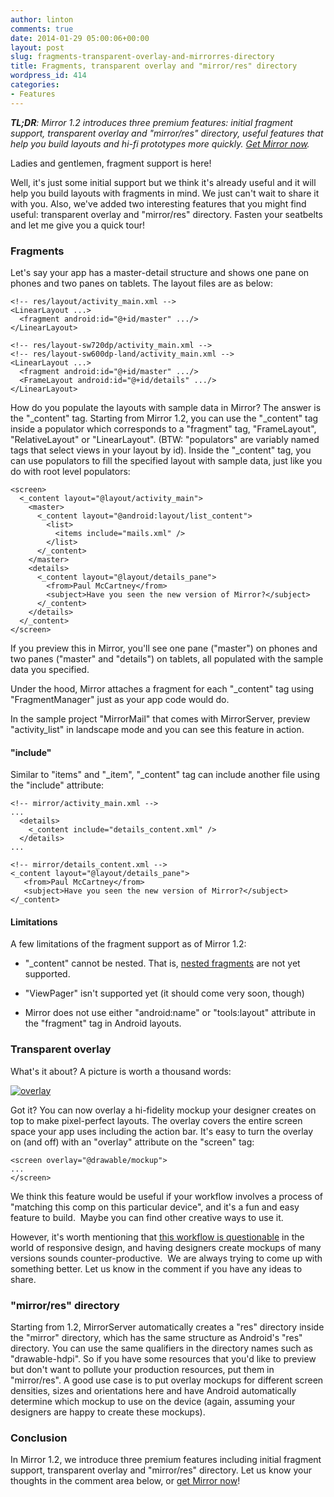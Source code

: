 ```yaml
---
author: linton
comments: true
date: 2014-01-29 05:00:06+00:00
layout: post
slug: fragments-transparent-overlay-and-mirrorres-directory
title: Fragments, transparent overlay and "mirror/res" directory
wordpress_id: 414
categories:
- Features
---
```


_**TL;DR**: Mirror 1.2 introduces three premium features: initial fragment support, transparent overlay and "mirror/res" directory, useful features that help you build layouts and hi-fi prototypes more quickly. [Get Mirror now]({{site.baseurl}}/)._

Ladies and gentlemen, fragment support is here!

Well, it's just some initial support but we think it's already useful and it will help you build layouts with fragments in mind. We just can't wait to share it with you. Also, we've added two interesting features that you might find useful: transparent overlay and "mirror/res" directory. Fasten your seatbelts and let me give you a quick tour!


### Fragments


Let's say your app has a master-detail structure and shows one pane on phones and two panes on tablets. The layout files are as below:

    
    <!-- res/layout/activity_main.xml -->
    <LinearLayout ...>
      <fragment android:id="@+id/master" .../>
    </LinearLayout>
    
    <!-- res/layout-sw720dp/activity_main.xml -->
    <!-- res/layout-sw600dp-land/activity_main.xml -->
    <LinearLayout ...>
      <fragment android:id="@+id/master" .../>
      <FrameLayout android:id="@+id/details" .../>
    </LinearLayout>


How do you populate the layouts with sample data in Mirror? The answer is the "_content" tag. Starting from Mirror 1.2, you can use the "_content" tag inside a populator which corresponds to a "fragment" tag, "FrameLayout", "RelativeLayout" or "LinearLayout". (BTW: "populators" are variably named tags that select views in your layout by id). Inside the "_content" tag, you can use populators to fill the specified layout with sample data, just like you do with root level populators:

    
    
    <screen>
      <_content layout="@layout/activity_main">
        <master>
          <_content layout="@android:layout/list_content">
            <list>
              <items include="mails.xml" />
            </list>
          </_content>
        </master>
        <details>
          <_content layout="@layout/details_pane">
            <from>Paul McCartney</from>
            <subject>Have you seen the new version of Mirror?</subject>
          </_content>
        </details>
      </_content>
    </screen>


If you preview this in Mirror, you'll see one pane ("master") on phones and two panes ("master" and "details") on tablets, all populated with the sample data you specified.

Under the hood, Mirror attaches a fragment for each "_content" tag using "FragmentManager" just as your app code would do.

In the sample project "MirrorMail" that comes with MirrorServer, preview "activity_list" in landscape mode and you can see this feature in action.


#### "include"


Similar to "items" and "_item", "_content" tag can include another file using the "include" attribute:

    
    <!-- mirror/activity_main.xml -->
    ...
      <details>
        <_content include="details_content.xml" />
      </details>
    ...
    
    <!-- mirror/details_content.xml -->
    <_content layout="@layout/details_pane">
       <from>Paul McCartney</from>
       <subject>Have you seen the new version of Mirror?</subject>
    </_content>




#### Limitations


A few limitations of the fragment support as of Mirror 1.2:



	
  * "_content" cannot be nested. That is, [nested fragments](http://developer.android.com/about/versions/android-4.2.html#NestedFragments) are not yet supported.

	
  * "ViewPager" isn't supported yet (it should come very soon, though)

	
  * Mirror does not use either "android:name" or "tools:layout" attribute in the "fragment" tag in Android layouts.




### Transparent overlay


What's it about? A picture is worth a thousand words:

[![overlay]({{site.baseurl}}/wp-content/uploads/2014/01/overlay-614x1024.png)]({{site.baseurl}}/wp-content/uploads/2014/01/overlay.png)

Got it? You can now overlay a hi-fidelity mockup your designer creates on top to make pixel-perfect layouts. The overlay covers the entire screen space your app uses including the action bar. It's easy to turn the overlay on (and off) with an "overlay" attribute on the "screen" tag:

    
    <screen overlay="@drawable/mockup">
    ...
    </screen>


We think this feature would be useful if your workflow involves a process of "matching this comp on this particular device", and it's a fun and easy feature to build.  Maybe you can find other creative ways to use it.

However, it's worth mentioning that [this workflow is questionable](http://blog.teamtreehouse.com/psd-to-html-is-dead) in the world of responsive design, and having designers create mockups of many versions sounds counter-productive.  We are always trying to come up with something better. Let us know in the comment if you have any ideas to share.


### "mirror/res" directory


Starting from 1.2, MirrorServer automatically creates a "res" directory inside the "mirror" directory, which has the same structure as Android's "res" directory. You can use the same qualifiers in the directory names such as "drawable-hdpi". So if you have some resources that you'd like to preview but don't want to pollute your production resources, put them in "mirror/res". A good use case is to put overlay mockups for different screen densities, sizes and orientations here and have Android automatically determine which mockup to use on the device (again, assuming your designers are happy to create these mockups).


### Conclusion


In Mirror 1.2, we introduce three premium features including initial fragment support, transparent overlay and "mirror/res" directory. Let us know your thoughts in the comment area below, or [get Mirror now]({{site.baseurl}}/mirror-downloads/)!
